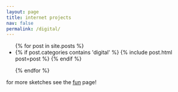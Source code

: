 ```yaml
---
layout: page
title: internet projects 
nav: false
permalink: /digital/
---
```


<ul>
  {% for post in site.posts %}
     <li>
         {% if post.categories contains 'digital' %}
            {% include post.html post=post %}
         {% endif %}
     </li>

{% endfor %}

</ul>

<p>for more sketches see the <a href='/fun'>fun</a> page!</p>